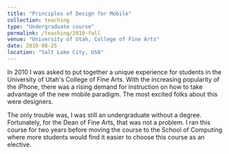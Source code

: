 ```yaml
---
title: "Principles of Design for Mobile"
collection: teaching
type: "Undergraduate course"
permalink: /teaching/2010-fall
venue: "University of Utah, College of Fine Arts"
date: 2010-08-25
location: "Salt Lake City, USA"
---
```


In 2010 I was asked to put together a unique experience for students in the University of Utah's College of Fine Arts. With the increasing popularity of the iPhone, there was a rising demand for instruction on how to take advantage of the new mobile paradigm. The most excited folks about this were designers. 

The only trouble was, I was still an undergraduate without a degree. Fortunately, for the Dean of Fine Arts, that was not a problem. I ran this course for two years before moving the course to the School of Computing where more students would find it easier to choose this course as an elective.
